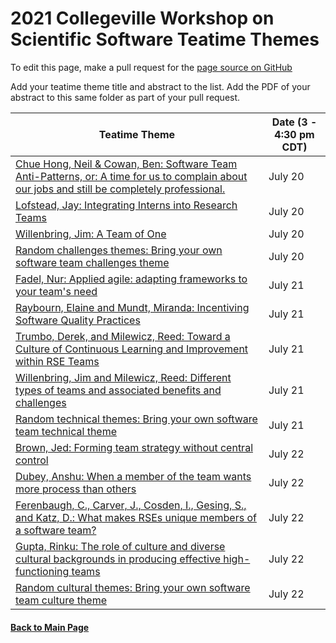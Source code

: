# 2021 Collegeville Workshop on Scientific Software Teatime Themes

To edit this page, make a pull request for the [page source on GitHub](https://github.com/Collegeville/CW21/blob/master/WorkshopResources/TeatimeThemes/TeatimeThemeList.md)

Add your teatime theme title and abstract to the list. Add the PDF of your abstract to this same folder as part of your pull request.


|**Teatime Theme** | Date (3 - 4:30 pm CDT) |
|---|---|
| [Chue Hong, Neil & Cowan, Ben: Software Team Anti-Patterns, or: A time for us to complain about our jobs and still be completely professional.](anti-patterns.md) | July 20 |
| [Lofstead, Jay: Integrating Interns into Research Teams](lofstead-interns.md) | July 20 |
| [Willenbring, Jim: A Team of One](willenbring-1dev.md) | July 20 |
| [Random challenges themes: Bring your own software team challenges theme](random-challenges.md) | July 20 |
| [Fadel, Nur: Applied agile: adapting frameworks to your team's need](fadel-cscs.md) | July 21 |
| [Raybourn, Elaine and Mundt, Miranda: Incentiving Software Quality Practices](raybourn-et-al-incentivizing.md) | July 21 |
| [Trumbo, Derek, and Milewicz, Reed: Toward a Culture of Continuous Learning and Improvement within RSE Teams](milewicz-trumbo-learning.md) | July 21 |
| [Willenbring, Jim and Milewicz, Reed: Different types of teams and associated benefits and challenges](willenbring-team-types.md) | July 21 |
| [Random technical themes: Bring your own software team technical theme](random-technical.md) | July 21 |
| [Brown, Jed: Forming team strategy without central control](brown-distributed-strategy.md) | July 22 |
| [Dubey, Anshu: When a member of the team wants more process than others](dubey-more-process.md) | July 22 |
| [Ferenbaugh, C., Carver, J., Cosden, I., Gesing, S., and Katz, D.: What makes RSEs unique members of a software team?](ferenbaugh-et-al-rses.md) | July 22 |
| [Gupta, Rinku: The role of culture and diverse cultural backgrounds in producing effective high-functioning teams](gupta-high-function-culture.md) | July 22 |
| [Random cultural themes: Bring your own software team culture theme](random-cultural.md) | July 22 |


#### [Back to Main Page](../../index.md) 
